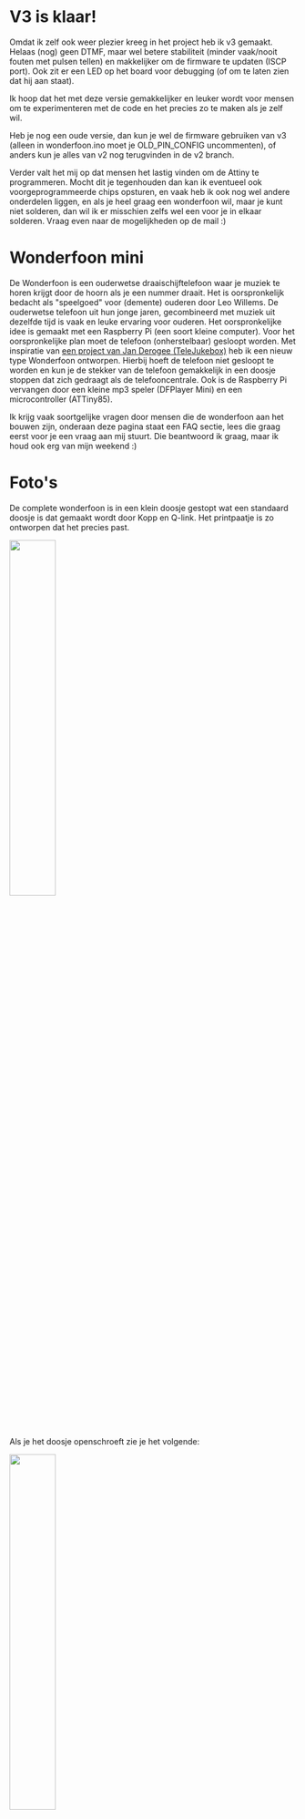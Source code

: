<meta name="google-site-verification" content="D2DzTi8eTN-HyuHSnyPzxfvAiq60_1QDBox8yPDGH7g" />

# V3 is klaar!
Omdat ik zelf ook weer plezier kreeg in het project heb ik v3 gemaakt. Helaas (nog) geen DTMF, maar wel betere stabiliteit (minder vaak/nooit fouten met pulsen tellen) en makkelijker om de firmware te updaten (ISCP port). Ook zit er een LED op het board voor debugging (of om te laten zien dat hij aan staat).

Ik hoop dat het met deze versie gemakkelijker en leuker wordt voor mensen om te experimenteren met de code en het precies zo te maken als je zelf wil.

Heb je nog een oude versie, dan kun je wel de firmware gebruiken van v3 (alleen in wonderfoon.ino moet je OLD_PIN_CONFIG uncommenten), of anders kun je alles van v2 nog terugvinden in de v2 branch.

Verder valt het mij op dat mensen het lastig vinden om de Attiny te programmeren. Mocht dit je tegenhouden dan kan ik eventueel ook voorgeprogrammeerde chips opsturen, en vaak heb ik ook nog wel andere onderdelen liggen, en als je heel graag een wonderfoon wil, maar je kunt niet solderen, dan wil ik er misschien zelfs wel een voor je in elkaar solderen. Vraag even naar de mogelijkheden op de mail :)

# Wonderfoon mini
De Wonderfoon is een ouderwetse draaischijftelefoon waar je muziek te horen krijgt door de hoorn als je een nummer draait. Het is oorspronkelijk bedacht als "speelgoed" voor (demente) ouderen door Leo Willems. De ouderwetse telefoon uit hun jonge jaren, gecombineerd met muziek uit dezelfde tijd is vaak en leuke ervaring voor ouderen. Het oorspronkelijke idee is gemaakt met een Raspberry Pi (een soort kleine computer). Voor het oorspronkelijke plan moet de telefoon (onherstelbaar) gesloopt worden. Met inspiratie van [een project van Jan Derogee (TeleJukebox)](https://github.com/JanDerogee/TeleJukebox) heb ik een nieuw type Wonderfoon ontworpen. Hierbij hoeft de telefoon niet gesloopt te worden en kun je de stekker van de telefoon gemakkelijk in een doosje stoppen dat zich gedraagt als de telefooncentrale. Ook is de Raspberry Pi vervangen door een kleine mp3 speler (DFPlayer Mini) en een microcontroller (ATTiny85).

Ik krijg vaak soortgelijke vragen door mensen die de wonderfoon aan het bouwen zijn, onderaan deze pagina staat een FAQ sectie, lees die graag eerst voor je een vraag aan mij stuurt. Die beantwoord ik graag, maar ik houd ook erg van mijn weekend :)

# Foto's
De complete wonderfoon is in een klein doosje gestopt wat een standaard doosje is dat gemaakt wordt door Kopp en Q-link. Het printpaatje is zo ontworpen dat het precies past.

<img src="img/dicht.jpeg" width="40%" />

Als je het doosje openschroeft zie je het volgende:

<img src="img/open.jpeg" width="40%" />

Er is een speciaal printplaatje ontworpen die precies in het doosje past.

<img src="img/printplaat.png" width="40%" />

# Ik wil er een bouwen
In het bestand Bouwhandleiding Wonderfoon staat een handleiding van hoe je er een kunt solderen en programmeren. Met de gerberfiles kun je een printplaat bestellen. Let er goed op bij het bestellen dat je controleert of het midden ook echt een gat wordt voor je de bestelling plaatst. Ik heb ook nog behoorlijk wat printplaatjes liggen, dus je kunt ze ook bij mij bestellen.

# Componentenlijst
Ik kreeg de vraag waar je de componenten kunt kopen. Hieronder een voorbeeld. Dit is zonder enige twijfel niet de goedkoopste optie, maar het kan je in ieder geval helpen met de juiste componenten vinden:

- Attiny85: https://opencircuit.nl/Product/ATtiny85-DIP8
- DFPlayer mini: https://opencircuit.nl/Product/DFPlayer-Een-mini-mp3-speler-voor-Arduino
- Header pins (ICSP): https://opencircuit.nl/Product/Male-header-2x40-2.54mm-zwart
- USB type B connector: https://www.conrad.nl/p/econ-connect-usbbu1bn-usb-connector-bus-inbouw-horizontaal-wit-1-stuks-1883654
- 10 uF elco: https://opencircuit.nl/Product/10uF-35V-Condensator-elektrolytisch
- 1 uF elco: https://opencircuit.nl/Product/1uF-450V-Condensator-elektrolytisch
- LED (optioneel): https://opencircuit.nl/Product/Rood-5mm-diffuse-LED-10-stuks
- 10 kOhm weerstand: https://opencircuit.nl/Product/10K%CE%A9-Metaalfilm-weerstand-1-4W-10-stuks
- 220 Ohm weerstand: https://opencircuit.nl/Product/220%CE%A9-Metaalfilm-weerstand-1-4W-10-stuks
- 2.7 kOhm (dit is 2kOhm, maar dat is ook wel prima): https://opencircuit.nl/Product/2K%CE%A9-Metaalfilm-weerstand-1-4W-10-stuks
- Telefooncontactdoos https://www.gamma.nl/assortiment/q-link-telefoon-contactdoos-opbouw-modulair-4-polig-wit/p/B547149

# De liedjes nummeren is veel moeite...
Hier heeft Daan een python scriptje voor gemaakt dat je kunt gebruiken:
https://github.com/daanv98/mp3nu

Je kunt ook file renamer gebruiken:
http://www.sherrodcomputers.com/products_filerenamer.cfm

# FAQ
Ik krijg vaak soortgelijke vragen die ik hieronder zal beantwoorden:

#### Hoe moet ik de bestanden op de SD kaart zetten (lees dit sowieso even door, dit zorgt voor het meest problemen)
De DFplayer mini is een handig en goedkoop stukje hardware, maar heeft een paar vreemde eigenschappen, waar je rekening mee moet houden als je bestanden op de SD kaart zet. Met de onderstaande stappen gaat het (bij mij althans) altijd goed:

- Formatteer de SD kaart (FAT)
- Zet eerst de 01/ map erop (https://github.com/floriaanpost/wonderfoon/tree/master/muziek). Dit mapje bevat de kiestoon die je hoort als je de hoorn van de haak neemt en de verbinding verbroken toon en nog wat zaken. Het is van cruciaal belang dat je dit eerst doet voor dat je iets met een MP3 map doet. Dit komt omdat de DFPlayer mini de nummering doet op basis van de volgorde waarop de liedjes op de SD kaart zijn gezet, dus die moeten als aller eerst op de SD kaart worden gezet.
- Maak hierna een mapje genaamd MP3 in de hoofdmap. Zet hierin liedjes op volgorde genummerd, startend met precies 4 cijfers. Alleen de eerste vier cijfers maken uit, daarna kun je alles schrijven wat je wil. Dit nummeren is veel werk, dus daarvoor kun je eventueel het Python scriptje van Daan gebruiken (zie hierboven), of zelf een bash-kunstwerktje maken, of gewoon handmatig te werk gaan. Let op dat er geen gaten zitten in de nummering! Zie als voorbeeld: https://github.com/floriaanpost/wonderfoon/tree/master/muziek/MP3
- Laat hierna de 01 map voor altijd met rust, je kunt wel dingen aanpassen in de MP3 map, maar let op dat er geen verborgen bestanden ontstaan op de SD kaart, die ziet de DFPlayer mini niet als verborgen bestanden, en dat kan zorgen voor vreemde problemen.

Als je een mac hebt (ik ben zelf zo'n persoon) heb je een beetje een probleem. Mac is heel gretig in het produceren van verborgen bestanden en hele trash mappen op sd kaarten. Het is mij maar zelden gelukt om het daar goed te doen. Ik pak nu altijd mijn Linux laptop, wat verreweg het beste gaat op dit gebied. Windows zorgt ook voor weinig problemen.

#### Ik heb de bestanden precies zoals hierboven op mijn SD kaart gezet, en toch werkt het niet.
Ik heb iemand gehad die SD kaartjes had gekocht die ook ik niet aan de praat heb gekregen. We hebben nog steeds geen idee wat het probleem was. Ik heb vaak de allergoedkoopste Kingston SD kaart gebruikt die ik kon vinden en daar nog nooit problemen mee gehad. Geen idee dus wat dit precies kan zijn, maar een andere SD kaart proberen is geen slecht idee.

#### Ik denk dat mijn ATtiny85 niet goed is geprogrammeerd
Als de led op enig moment knippert, betekent dat hoogstwaarschijnlijk dat de ATtiny85 goed is geprogrammeerd, aangezien die de LED aanstuurt, als de LED dus knippert, zoek dan naar een andere oorzaak dan de ATtiny85. Doet de LED helemaal niets, dan is er een goede kans dat de ATtiny85 inderdaad niet goed is geprogrammeerd. 

#### De LED blijft knipperen, en de wonderfoon werkt niet
Zo lang de led knippert is de ATtiny85 bezig met verbinding maken met de kleine MP3 speler, de DFPLayer mini. Dit gaat zelden meteen goed zodra je hem in het stopcontact steekt, de DFPlayer heeft wat meer tijd nodig om op te starten dan de ATtiny85. Als het knipperen echter niet stopt, dan gaat er iets mis. Dit kan betekenen dat er geen SD kaart in de DFPlayer zit (maar ik ga ervan uit dat jullie dat niet vergeten), of dat er iets is waardoor de bestanden op de SD kaart niet goed gelezen kunnen worden, zie het eerste punt over hoe je bestanden op de SD kaart moet zetten, en het tweede punt over sommige SD kaarten die niet werken.

#### Ik hoor bijvoorbeeld de "verkeerd verbonden" toon als ik de hoorn opneem in plaats van de kiestoon, of meteen een liedje
Zet de liedjes juist op de SD kaart, zoals beschreven in het eerste punt. Als je een mac hebt, probeer een windows/linux computer te vinden en probeer het daarmee, of zoek uit hoe het wel lukt op een mac en vertel het mij ;)

#### Ik wil de ATtiny85 programmeren met een Arduino, maar het lukt me niet
Een USBasp is veel makkelijker om te programmeren, en heel goedkoop, maar als je het toch met een arduino wil doen kun je deze handleiding volgen:
https://create.arduino.cc/projecthub/arjun/programming-attiny85-with-arduino-uno-afb829
Er is alleen een ding dat hier niet vermeld staat en dat is dat wanneer je de "ArduinoISP" sketch op de arduino zet je regel 81 moet uncommenten (// #define USE_OLD_STYLE_WIRING). Verder is gebruik ik een kloksnelheid van 1MHz voor de attiny (hoewel hoger ook zou moeten werken).

#### De sketch compileert niet bij het programmeren. 
Je moet de attiny eerst toevoegen aan de arduino IDE.
Volg de instructies van deze repository: https://github.com/damellis/attiny 

